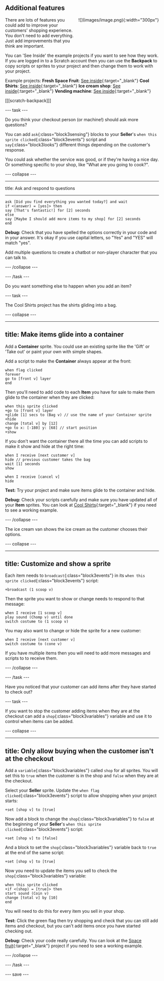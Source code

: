 ## Additional features

<div style="display: flex; flex-wrap: wrap">
<div style="flex-basis: 200px; flex-grow: 1; margin-right: 15px;">
There are lots of features you could add to improve your customers' shopping experience. You don't need to add everything. Just add improvements that you think are important.

</div>
<div>
![](images/image.png){:width="300px"}
</div>
</div>


You can 'See Inside' the example projects if you want to see how they work. If you are logged in to a Scratch account then you can use the **Backpack** to copy scripts or sprites to your project and then change them to work with your project.

Example projects:
**Fresh Space Fruit**: [See inside](https://scratch.mit.edu/projects/528696418/editor){:target="_blank"}
**Cool Shirts**: [See inside](https://scratch.mit.edu/projects/528697069/editor){:target="_blank"}
**Ice cream shop**: [See inside](https://scratch.mit.edu/projects/525972748/editor){:target="_blank"}
**Vending machine**: [See inside](https://scratch.mit.edu/projects/526051796/editor){:target="_blank"}

[[[scratch-backpack]]]

--- task ---

Do you think your checkout person (or machine!) should ask more questions? 

You can add `ask`{:class="block3sensing"} blocks to your **Seller**'s `when this sprite clicked`{:class="block3events"} script and `say`{:class="block3looks"} different things depending on the customer's response.

You could ask whether the service was good, or if they're having a nice day. Or something specific to your shop, like "What are you going to cook?".

--- collapse ---

---

title: Ask and respond to questions

---

```blocks3
ask [Did you find everything you wanted today?] and wait
if <(answer) = [yes]> then
say [That's fantastic!] for [2] seconds
else
say [Maybe I should add more items to my shop] for [2] seconds
end
```

**Debug:** Check that you have spelled the options correctly in your code and in your answer. It's okay if you use capital letters, so "Yes" and "YES" will match "yes". 

Add multiple questions to create a chatbot or non-player character that you can talk to.

--- /collapse ---

--- /task ---

Do you want something else to happen when you add an item? 

--- task ---

The Cool Shirts project has the shirts gliding into a bag.

--- collapse ---

---
title: Make items glide into a container
---

Add a **Container** sprite. You could use an existing sprite like the 'Gift' or 'Take out' or paint your own with simple shapes.

Add a script to make the **Container** always appear at the front:

```blocks3
when flag clicked
forever
go to [front v] layer
end
```

Then you'll need to add code to each **Item** you have for sale to make them glide to the container when they are clicked:

```blocks3
when this sprite clicked
+go to [front v] layer
+glide [1] secs to (Bag v) // use the name of your Container sprite
+hide
change [total v] by [12]
+go to x: [-180] y: [68] // start position
+show
```

If you don't want the container there all the time you can add scripts to make it show and hide at the right time:

```blocks3
when I receive [next customer v]
hide // previous customer takes the bag
wait [1] seconds
show

when I receive [cancel v]
hide
```

**Test:** Try your project and make sure items glide to the container and hide.

**Debug:** Check your scripts carefully and make sure you have updated all of your **Item** sprites. You can look at [Cool Shirts](https://scratch.mit.edu/projects/528697069/editor){:target="_blank"} if you need to see a working example.

--- /collapse ---

The ice cream van shows the ice cream as the customer chooses their options.

--- collapse ---

---
title: Customize and show a sprite
---

Each item needs to `broadcast`{:class="block3events"} in its `when this sprite clicked`{:class="block3events"} script:

```blocks3
+broadcast (1 scoop v)
```

Then the sprite you want to show or change needs to respond to that message:

```blocks3
when I receive [1 scoop v]
play sound (Chomp v) until done
switch costume to (1 scoop v)
```

You may also want to change or hide the sprite for a new customer:

```blocks3
when I receive [next customer v]
switch costume to (cone v)
```

If you have multiple items then you will need to add more messages and scripts to to receive them.

--- /collapse ---

--- /task ---

Have you noticed that your customer can add items after they have started to check out?

--- task ---

If you want to stop the customer adding items when they are at the checkout can add a `shop`{:class="block3variables"} variable and use it to control when items can be added.

--- collapse ---

---
title: Only allow buying when the customer isn't at the checkout 
---

Add a `variable`{:class="block3variables"} called `shop` for all sprites. You will set this to `true` when the customer is in the shop and `false` when they are at the checkout.

Select your **Seller** sprite. Update the `when flag clicked`{:class="block3events"} script to allow shopping when your project starts:

```blocks3
+set [shop v] to [true]
```

Now add a block to change the `shop`{:class="block3variables"} to `false` at the beginning of your **Seller**'s `when this sprite clicked`{:class="block3events"} script:

```blocks3 
+set [shop v] to [false]
```

And a block to set the `shop`{:class="block3variables"} variable back to `true` at the end of the same script:

```blocks3 
+set [shop v] to [true]
```

Now you need to update the items you sell to check the `shop`{:class="block3variables"} variable:

```blocks3
when this sprite clicked
+if <(shop) = [true]> then
start sound (Coin v)
change [total v] by [10]
end
```

You will need to do this for every item you sell in your shop.

**Test:** Click the green flag then try shopping and check that you can still add items and checkout, but you can't add items once you have started checking out. 

**Debug:** Check your code really carefully. You can look at the [Space fruit](https://scratch.mit.edu/projects/528696418/editor){:target="_blank"} project if you need to see a working example.

--- /collapse ---

--- /task ---

--- save ---

